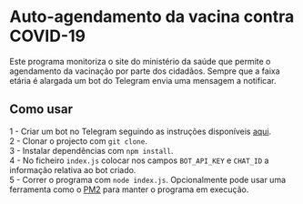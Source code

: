 # Auto-agendamento da vacina contra COVID-19

Este programa monitoriza o site do ministério da saúde que permite o agendamento da vacinação por parte dos cidadãos. Sempre que a faixa etária é alargada um bot do Telegram envia uma mensagem a notificar.


## Como usar

1 - Criar um bot no Telegram seguindo as instruções disponíveis [aqui](https://core.telegram.org/bots).  
2 - Clonar o projecto com `git clone`.  
3 - Instalar dependências com `npm install`.   
4 - No ficheiro `index.js` colocar nos campos `BOT_API_KEY` e `CHAT_ID` a informação relativa ao bot criado.  
5 - Correr o programa com `node index.js`. Opcionalmente pode usar uma ferramenta como o [PM2](https://pm2.keymetrics.io/) para manter o programa em execução.


